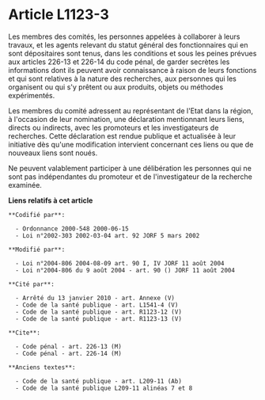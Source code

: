 # Article L1123-3

Les membres des comités, les personnes appelées à collaborer à leurs travaux, et les agents relevant du statut général des
fonctionnaires qui en sont dépositaires sont tenus, dans les conditions et sous les peines prévues aux articles 226-13 et
226-14 du code pénal, de garder secrètes les informations dont ils peuvent avoir connaissance à raison de leurs fonctions et
qui sont relatives à la nature des recherches, aux personnes qui les organisent ou qui s'y prêtent ou aux produits, objets ou
méthodes expérimentés.

Les membres du comité adressent au représentant de l'Etat dans la région, à l'occasion de leur nomination, une déclaration
mentionnant leurs liens, directs ou indirects, avec les promoteurs et les investigateurs de recherches. Cette déclaration est
rendue publique et actualisée à leur initiative dès qu'une modification intervient concernant ces liens ou que de nouveaux
liens sont noués.

Ne peuvent valablement participer à une délibération les personnes qui ne sont pas indépendantes du promoteur et de
l'investigateur de la recherche examinée.

**Liens relatifs à cet article**

	**Codifié par**:

	  - Ordonnance 2000-548 2000-06-15
	  - Loi n°2002-303 2002-03-04 art. 92 JORF 5 mars 2002

	**Modifié par**:

	  - Loi n°2004-806 2004-08-09 art. 90 I, IV JORF 11 août 2004
	  - Loi n°2004-806 du 9 août 2004 - art. 90 () JORF 11 août 2004

	**Cité par**:

	  - Arrêté du 13 janvier 2010 - art. Annexe (V)
	  - Code de la santé publique - art. L1541-4 (V)
	  - Code de la santé publique - art. R1123-12 (V)
	  - Code de la santé publique - art. R1123-13 (V)

	**Cite**:

	  - Code pénal - art. 226-13 (M)
	  - Code pénal - art. 226-14 (M)

	**Anciens textes**:

	  - Code de la santé publique - art. L209-11 (Ab)
	  - Code de la santé publique L209-11 alinéas 7 et 8
